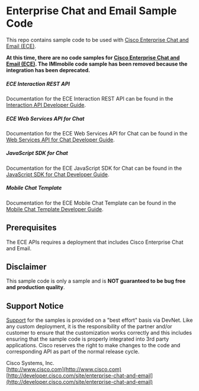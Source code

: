 # Enterprise Chat and Email Sample Code

This repo contains sample code to be used with [Cisco Enterprise Chat and Email (ECE)](https://developer.cisco.com/site/enterprise-chat-and-email/).

**At this time, there are no code samples for [Cisco Enterprise Chat and Email (ECE)](https://developer.cisco.com/site/enterprise-chat-and-email/). The IMImobile code sample has been removed because the integration has been deprecated.**

##### ECE Interaction REST API

Documentation for the ECE Interaction REST API can be found in the [Interaction API Developer Guide](https://developer.cisco.com/docs/enterprise-chat-and-email/#!interaction-api-developer-guide).

##### ECE Web Services API for Chat

Documentation for the ECE Web Services API for Chat can be found in the [Web Services API for Chat Developer Guide](https://developer.cisco.com/docs/enterprise-chat-and-email/#!previous-documentation-pdfs/web-services-api-for-chat-developer-guide).

##### JavaScript SDK for Chat

Documentation for the ECE JavaScript SDK for Chat can be found in the [JavaScript SDK for Chat Developer Guide](https://developer.cisco.com/docs/enterprise-chat-and-email/#!previous-documentation-pdfs/javascript-sdk-for-chat-developer-guide).

##### Mobile Chat Template

Documentation for the ECE Mobile Chat Template can be found in the [Mobile Chat Template Developer Guide](https://developer.cisco.com/docs/enterprise-chat-and-email/#!previous-documentation-pdfs/mobile-chat-template-developer-guide).

## Prerequisites
The ECE APIs requires a deployment that includes Cisco Enterprise Chat and Email.

## Disclaimer
This sample code is only a sample and is **NOT guaranteed to be bug free and production quality**.

## Support Notice
[Support](https://developer.cisco.com/site/support) for the samples is provided on a "best effort" basis via DevNet. Like any custom deployment, it is the responsibility of the partner and/or customer to ensure that the customization works correctly and this includes ensuring that the sample code is properly integrated into 3rd party applications. Cisco reserves the right to make changes to the code and corresponding API as part of the normal release cycle.

Cisco Systems, Inc.<br>
[http://www.cisco.com](http://www.cisco.com)<br>
[http://developer.cisco.com/site/enterprise-chat-and-email](http://developer.cisco.com/site/enterprise-chat-and-email)
